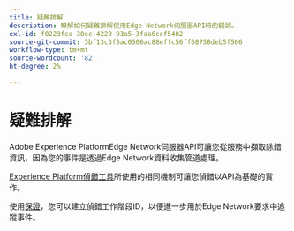```yaml
---
title: 疑難排解
description: 瞭解如何疑難排解使用Edge Network伺服器API時的錯誤。
exl-id: f0223fca-30ec-4229-93a5-3faa6cef5482
source-git-commit: 3bf13c3f5ac0506ac88effc56ff68758deb5f566
workflow-type: tm+mt
source-wordcount: '82'
ht-degree: 2%

---
```



# 疑難排解

Adobe Experience PlatformEdge Network伺服器API可讓您從服務中擷取除錯資訊，因為您的事件是透過Edge Network資料收集管道處理。

[Experience Platform偵錯工具](https://experienceleague.adobe.com/docs/debugger-learn/tutorials/experience-platform-debugger/introduction-to-the-experience-platform-debugger.html)所使用的相同機制可讓您偵錯以API為基礎的實作。

使用[保證](../assurance/home.md)，您可以建立偵錯工作階段ID，以便進一步用於Edge Network要求中追蹤事件。
